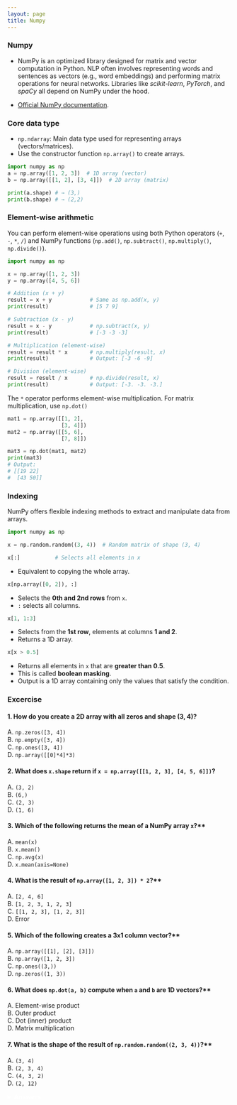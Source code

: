 ```yaml
---
layout: page
title: Numpy
---
```


### Numpy

- NumPy is an optimized library designed for matrix and vector computation in Python. NLP often involves representing words and sentences as vectors (e.g., word embeddings) and performing matrix operations for neural networks. Libraries like *scikit-learn*, *PyTorch*, and *spaCy* all depend on NumPy under the hood.

- [Official NumPy documentation](https://numpy.org/doc/stable/).

### Core data type

- `np.ndarray`: Main data type used for representing arrays (vectors/matrices).
- Use the constructor function `np.array()` to create arrays.

```python
import numpy as np
a = np.array([1, 2, 3])  # 1D array (vector)
b = np.array([[1, 2], [3, 4]])  # 2D array (matrix)

print(a.shape) # → (3,)
print(b.shape) # → (2,2)
```

### Element-wise arithmetic

You can perform element-wise operations using both Python operators (`+`, `-`, `*`, `/`) and NumPy functions (`np.add()`, `np.subtract()`, `np.multiply()`, `np.divide()`).


```python
import numpy as np

x = np.array([1, 2, 3])
y = np.array([4, 5, 6])

# Addition (x + y)
result = x + y            # Same as np.add(x, y)
print(result)             # [5 7 9]

# Subtraction (x - y)
result = x - y            # np.subtract(x, y)
print(result)             # [-3 -3 -3]

# Multiplication (element-wise)
result = result * x       # np.multiply(result, x)
print(result)             # Output: [-3 -6 -9]

# Division (element-wise)
result = result / x       # np.divide(result, x)
print(result)             # Output: [-3. -3. -3.]
```

The `*` operator performs element-wise multiplication. For matrix multiplication, use `np.dot()`

```python
mat1 = np.array([[1, 2],
                 [3, 4]])
mat2 = np.array([[5, 6],
                 [7, 8]])

mat3 = np.dot(mat1, mat2)
print(mat3)
# Output:
# [[19 22]
#  [43 50]]
```

### Indexing

NumPy offers flexible indexing methods to extract and manipulate data from arrays.

```python
import numpy as np

x = np.random.random((3, 4))  # Random matrix of shape (3, 4)
```

```python
x[:]           # Selects all elements in x
```
- Equivalent to copying the whole array.

```python
x[np.array([0, 2]), :]
```

* Selects the **0th and 2nd rows** from `x`.
* `:` selects all columns.

```python
x[1, 1:3]
```

* Selects from the **1st row**, elements at columns **1 and 2**.
* Returns a 1D array.

```python
x[x > 0.5]
```

* Returns all elements in `x` that are **greater than 0.5**.
* This is called **boolean masking**.
* Output is a 1D array containing only the values that satisfy the condition.

### Excercise


#### 1. How do you create a 2D array with all zeros and shape (3, 4)?

A. `np.zeros([3, 4])`  
B. `np.empty([3, 4])`  
C. `np.ones([3, 4])`  
D. `np.array([[0]*4]*3)`


#### 2. What does `x.shape` return if `x = np.array([[1, 2, 3], [4, 5, 6]])`?

A. `(3, 2)`  
B. `(6,)`  
C. `(2, 3)`  
D. `(1, 6)`

#### 3. Which of the following returns the mean of a NumPy array `x`?**

A. `mean(x)`  
B. `x.mean()`  
C. `np.avg(x)`  
D. `x.mean(axis=None)`


#### 4. What is the result of `np.array([1, 2, 3]) * 2`?**

A. `[2, 4, 6]`  
B. `[1, 2, 3, 1, 2, 3]`  
C. `[[1, 2, 3], [1, 2, 3]]`  
D. Error


#### 5. Which of the following creates a 3x1 column vector?**

A. `np.array([[1], [2], [3]])`  
B. `np.array([1, 2, 3])`  
C. `np.ones((3,))`  
D. `np.zeros((1, 3))`


#### 6. What does `np.dot(a, b)` compute when `a` and `b` are 1D vectors?**

A. Element-wise product  
B. Outer product  
C. Dot (inner) product  
D. Matrix multiplication

#### 7. What is the shape of the result of `np.random.random((2, 3, 4))`?**

A. `(3, 4)`  
B. `(2, 3, 4)`  
C. `(4, 3, 2)`  
D. `(2, 12)`

<details>
<summary style="color:white"><strong>Answers</strong></summary>

1. A  
2. C  
3. B and D  
4. A  
5. A  
6. C  
7. B

</details>


